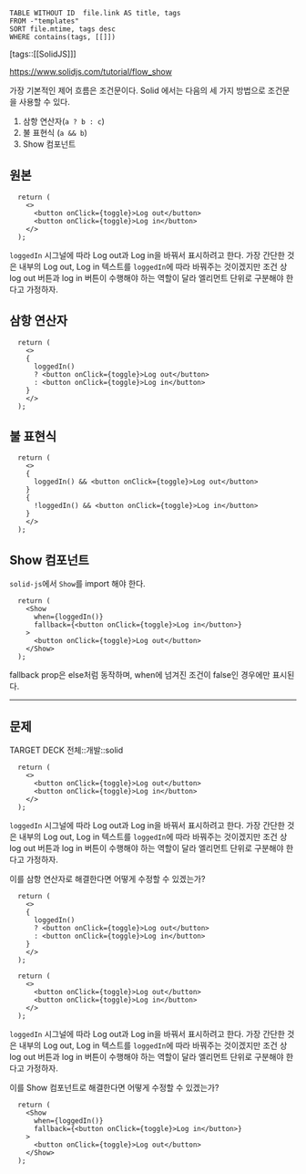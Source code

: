 <!--Basic Template V0.0.2 Start -->
```dataview
TABLE WITHOUT ID  file.link AS title, tags
FROM -"templates"
SORT file.mtime, tags desc
WHERE contains(tags, [[]])
```
<!--Basic Template V0.0.2 End -->
[tags::[[SolidJS]]]

https://www.solidjs.com/tutorial/flow_show

가장 기본적인 제어 흐름은 조건문이다. Solid 에서는 다음의 세 가지 방법으로 조건문을 사용할 수 있다.
1. 삼항 연산자(`a ? b : c`)
2. 불 표현식 (`a && b`)
3. Show 컴포넌트

## 원본

```tsx
  return (
    <>
      <button onClick={toggle}>Log out</button>
      <button onClick={toggle}>Log in</button>
    </>
  );
```

`loggedIn` 시그널에 따라 Log out과 Log in을 바꿔서 표시하려고 한다. 가장 간단한 것은 내부의 Log out, Log in 텍스트를 `loggedIn`에 따라 바꿔주는 것이겠지만 조건 상 log out 버튼과 log in 버튼이 수행해야 하는 역할이 달라 엘리먼트 단위로 구분해야 한다고 가정하자.

## 삼항 연산자

```tsx
  return (
    <>
    {
      loggedIn()
      ? <button onClick={toggle}>Log out</button>
      : <button onClick={toggle}>Log in</button>
    }
    </>
  );
```

## 불 표현식

```tsx
  return (
    <>
    {
      loggedIn() && <button onClick={toggle}>Log out</button>
    }
    {
      !loggedIn() && <button onClick={toggle}>Log in</button>
    }
    </>
  );
```

## Show 컴포넌트

`solid-js`에서 `Show`를 import 해야 한다.

```tsx
  return (
    <Show
      when={loggedIn()}
      fallback={<button onClick={toggle}>Log in</button>}
    >
      <button onClick={toggle}>Log out</button>
    </Show>
  );
```

fallback prop은 else처럼 동작하며, when에 넘겨진 조건이 false인 경우에만 표시된다.

---
## 문제

TARGET DECK
전체::개발::solid

<!--ankiQ-->
```tsx
  return (
    <>
      <button onClick={toggle}>Log out</button>
      <button onClick={toggle}>Log in</button>
    </>
  );
```

`loggedIn` 시그널에 따라 Log out과 Log in을 바꿔서 표시하려고 한다. 가장 간단한 것은 내부의 Log out, Log in 텍스트를 `loggedIn`에 따라 바꿔주는 것이겠지만 조건 상 log out 버튼과 log in 버튼이 수행해야 하는 역할이 달라 엘리먼트 단위로 구분해야 한다고 가정하자.

이를 삼항 연산자로 해결한다면 어떻게 수정할 수 있겠는가?

<!--ankiA-->

```tsx
  return (
    <>
    {
      loggedIn()
      ? <button onClick={toggle}>Log out</button>
      : <button onClick={toggle}>Log in</button>
    }
    </>
  );
```

<!--ankiE-->
<!--ID: 1664949405066-->


<!--ankiQ-->
```tsx
  return (
    <>
      <button onClick={toggle}>Log out</button>
      <button onClick={toggle}>Log in</button>
    </>
  );
```

`loggedIn` 시그널에 따라 Log out과 Log in을 바꿔서 표시하려고 한다. 가장 간단한 것은 내부의 Log out, Log in 텍스트를 `loggedIn`에 따라 바꿔주는 것이겠지만 조건 상 log out 버튼과 log in 버튼이 수행해야 하는 역할이 달라 엘리먼트 단위로 구분해야 한다고 가정하자.

이를 Show 컴포넌트로 해결한다면 어떻게 수정할 수 있겠는가?

<!--ankiA-->

```tsx
  return (
    <Show
      when={loggedIn()}
      fallback={<button onClick={toggle}>Log in</button>}
    >
      <button onClick={toggle}>Log out</button>
    </Show>
  );
```

<!--ankiE-->
<!--ID: 1664949405098-->

